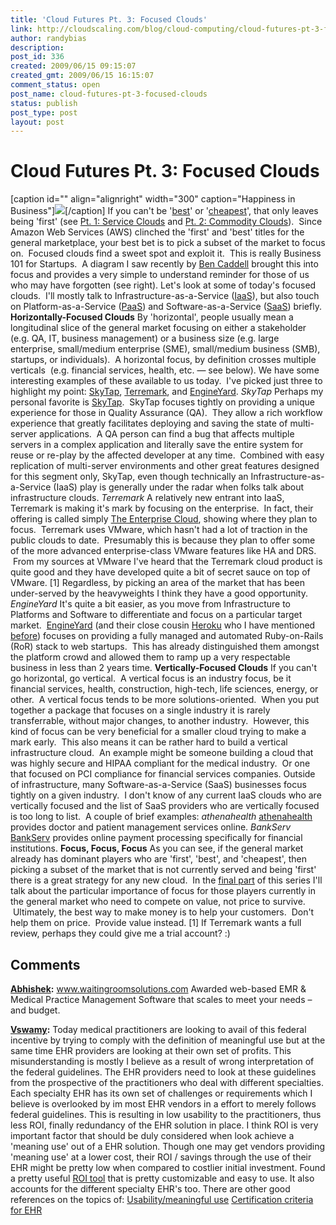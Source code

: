 ```yaml
---
title: 'Cloud Futures Pt. 3: Focused Clouds'
link: http://cloudscaling.com/blog/cloud-computing/cloud-futures-pt-3-focused-clouds/
author: randybias
description: 
post_id: 336
created: 2009/06/15 09:15:07
created_gmt: 2009/06/15 16:15:07
comment_status: open
post_name: cloud-futures-pt-3-focused-clouds
status: publish
post_type: post
layout: post
---
```


# Cloud Futures Pt. 3: Focused Clouds

[caption id="" align="alignright" width="300" caption="Happiness in Business"]![](http://farm3.static.flickr.com/2482/3592960452_90656305a7.jpg)[/caption] If you can't be '[best](/blog/cloud-computing/cloud-futures-pt-1-service-clouds)' or '[cheapest](http://cloudscaling.com/blog/cloud-computing/cloud-futures-pt-2-commodity-clouds)', that only leaves being 'first' (see [Pt. 1: Service Clouds](http://cloudscaling.com/blog/cloud-computing/cloud-futures-pt-1-service-clouds) and [Pt. 2: Commodity Clouds](http://cloudscaling.com/blog/cloud-computing/cloud-futures-pt-2-commodity-clouds)).  Since Amazon Web Services (AWS) clinched the 'first' and 'best' titles for the general marketplace, your best bet is to pick a subset of the market to focus on.  Focused clouds find a sweet spot and exploit it.  This is really Business 101 for Startups.  A diagram I saw recently by [Ben Caddell](http://whatconsumesme.com) brought this into focus and provides a very simple to understand reminder for those of us who may have forgotten (see right). Let's look at some of today's focused clouds.  I'll mostly talk to Infrastructure-as-a-Service ([IaaS](http://en.wikipedia.com/wiki/IaaS)), but also touch on Platform-as-a-Service ([PaaS](http://en.wikipedia.com/wiki/PaaS)) and Software-as-a-Service ([SaaS](http://en.wikipedia.com/wiki/SaaS)) briefly. **Horizontally-Focused Clouds** By 'horizontal', people usually mean a longitudinal slice of the general market focusing on either a stakeholder (e.g. QA, IT, business management) or a business size (e.g. large enterprise, small/medium enterprise (SME), small/medium business (SMB), startups, or individuals).  A horizontal focus, by definition crosses multiple verticals  (e.g. financial services, health, etc. — see below). We have some interesting examples of these available to us today.  I've picked just three to highlight my point: [SkyTap](http://www.skytap.com), [Terremark](http://www.terremark.com), and [EngineYard](http://www.engineyard.com). _SkyTap_ Perhaps my personal favorite is [SkyTap](http://www.skytap.com).  SkyTap focuses tightly on providing a unique experience for those in Quality Assurance (QA).  They allow a rich workflow experience that greatly facilitates deploying and saving the state of multi-server applications.  A QA person can find a bug that affects multiple servers in a complex application and literally save the entire system for reuse or re-play by the affected developer at any time.  Combined with easy replication of multi-server environments and other great features designed for this segment only, SkyTap, even though technically an Infrastructure-as-a-Service (IaaS) play is generally under the radar when folks talk about infrastructure clouds. _Terremark_ A relatively new entrant into IaaS, Terremark is making it's mark by focusing on the enterprise.  In fact, their offering is called simply [The Enterprise Cloud](http://www.theenterprisecloud.com/), showing where they plan to focus.  Terremark uses VMware, which hasn't had a lot of traction in the public clouds to date.  Presumably this is because they plan to offer some of the more advanced enterprise-class VMware features like HA and DRS.  From my sources at VMware I've heard that the Terremark cloud product is quite good and they have developed quite a bit of secret sauce on top of VMware. [1] Regardless, by picking an area of the market that has been under-served by the heavyweights I think they have a good opportunity. _EngineYard_ It's quite a bit easier, as you move from Infrastructure to Platforms and Software to differentiate and focus on a particular target market.  [EngineYard](http://www.engineyard.com) (and their close cousin [Heroku](http://www.heroku.com) who I have mentioned [before](http://cloudscaling.com/blog/technology/the-open-cloud-is-coming)) focuses on providing a fully managed and automated Ruby-on-Rails (RoR) stack to web startups.  This has already distinguished them amongst the platform crowd and allowed them to ramp up a very respectable business in less than 2 years time. **Vertically-Focused Clouds** If you can't go horizontal, go vertical.  A vertical focus is an industry focus, be it financial services, health, construction, high-tech, life sciences, energy, or other.  A vertical focus tends to be more solutions-oriented.  When you put together a package that focuses on a single industry it is rarely transferrable, without major changes, to another industry.  However, this kind of focus can be very beneficial for a smaller cloud trying to make a mark early.  This also means it can be rather hard to build a vertical infrastructure cloud.  An example might be someone building a cloud that was highly secure and HIPAA compliant for the medical industry.  Or one that focused on PCI compliance for financial services companies. Outside of infrastructure, many Software-as-a-Service (SaaS) businesses focus tightly on a given industry.  I don't know of any current IaaS clouds who are vertically focused and the list of SaaS providers who are vertically focused is too long to list.  A couple of brief examples: _athenahealth_ [athenahealth](http://www.athenahealth.com/) provides doctor and patient management services online. _BankServ_ [BankServ](http://www.bankserv.com/) provides online payment processing specifically for financial institutions. **Focus, Focus, Focus** As you can see, if the general market already has dominant players who are 'first', 'best', and 'cheapest', then picking a subset of the market that is not currently served and being 'first' there is a great strategy for any new cloud.  In the [final part](http://cloudscaling.com/blog/cloud-computing/cloud-futures-pt-4-the-culling) of this series I'll talk about the particular importance of focus for those players currently in the general market who need to compete on value, not price to survive.  Ultimately, the best way to make money is to help your customers.  Don't help them on price.  Provide value instead. [1] If Terremark wants a full review, perhaps they could give me a trial account? :) <hint>

## Comments

**[Abhishek](#2197 "2010-05-18 07:15:00"):** www.waitingroomsolutions.com Awarded web-based EMR & Medical Practice Management Software that scales to meet your needs – and budget.

**[Vswamy](#2213 "2010-06-18 14:20:00"):** Today medical practitioners are looking to avail of this federal incentive by trying to comply with the definition of meaningful use but at the same time EHR providers are looking at their own set of profits. This misunderstanding is mostly I believe as a result of wrong interpretation of the federal guidelines. The EHR providers need to look at these guidelines from the prospective of the practitioners who deal with different specialties. Each specialty EHR has its own set of challenges or requirements which I believe is overlooked by im most EHR vendors in a effort to merely follows federal guidelines. This is resulting in low usability to the practitioners, thus less ROI, finally redundancy of the EHR solution in place. I think ROI is very important factor that should be duly considered when look achieve a 'meaning use' out of a EHR solution. Though one may get vendors providing 'meaning use' at a lower cost, their ROI / savings through the use of their EHR might be pretty low when compared to costlier initial investment. Found a pretty useful [ROI tool](http://www.waitingroomsolutions.com/wrs/emr-ehr-roi-calculator) that is pretty customizable and easy to use. It also accounts for the different specialty EHR's too. There are other good references on the topics of: [Usability/meaningful use](http://www.waitingroomsolutions.com/wrs/arra-stimulus-money-44k-arra-emr-stimulus-bill-arra-ehr-stimulus-incentives) [Certification criteria for EHR](http://www.waitingroomsolutions.com/wrs/arra-stimulus-money-44k-arra-emr-stimulus-bill-arra-ehr-stimulus-incentives#Certification_Criteria_EHR)

